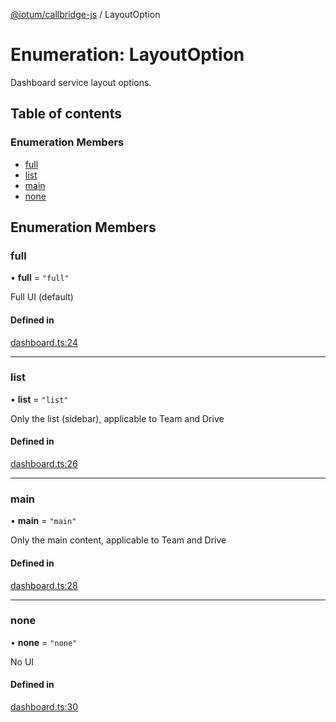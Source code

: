 [@iotum/callbridge-js](../README.md) / LayoutOption

# Enumeration: LayoutOption

Dashboard service layout options.

## Table of contents

### Enumeration Members

- [full](LayoutOption.md#full)
- [list](LayoutOption.md#list)
- [main](LayoutOption.md#main)
- [none](LayoutOption.md#none)

## Enumeration Members

### full

• **full** = ``"full"``

Full UI (default)

#### Defined in

[dashboard.ts:24](https://github.com/iotum/callbridge-js/blob/4f7c637/src/dashboard.ts#L24)

___

### list

• **list** = ``"list"``

Only the list (sidebar), applicable to Team and Drive

#### Defined in

[dashboard.ts:26](https://github.com/iotum/callbridge-js/blob/4f7c637/src/dashboard.ts#L26)

___

### main

• **main** = ``"main"``

Only the main content, applicable to Team and Drive

#### Defined in

[dashboard.ts:28](https://github.com/iotum/callbridge-js/blob/4f7c637/src/dashboard.ts#L28)

___

### none

• **none** = ``"none"``

No UI

#### Defined in

[dashboard.ts:30](https://github.com/iotum/callbridge-js/blob/4f7c637/src/dashboard.ts#L30)
